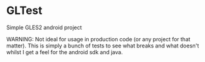 GLTest
======

Simple GLES2 android project


WARNING: Not ideal for usage in production code (or any project for that matter). This is simply a bunch of tests to see what breaks and what doesn't whilst I get a feel for the android sdk and java.
